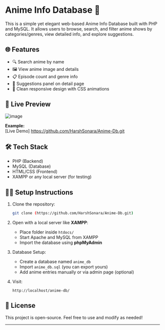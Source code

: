 # Anime Info Database 🎌

This is a simple yet elegant web-based Anime Info Database built with PHP and MySQL. It allows users to browse, search, and filter anime shows by categories/genres, view detailed info, and explore suggestions.

## 🌐 Features

- 🔍 Search anime by name
- 🖼️ View anime image and details
- 📋 Episode count and genre info
- 🧠 Suggestions panel on detail page
- 💅 Clean responsive design with CSS animations

## 🚀 Live Preview
![image](https://github.com/user-attachments/assets/a07d33a4-e3f0-45ea-8ac5-b27e7c1bc1a3)
 
**Example:**  
[Live Demo] https://github.com/HarshSonara/Anime-Db.git

## 🛠️ Tech Stack

- PHP (Backend)
- MySQL (Database)
- HTML/CSS (Frontend)
- XAMPP or any local server (for testing)

## 🧑‍💻 Setup Instructions

1. Clone the repository:
    ```bash
    git clone (https://github.com/HarshSonara/Anime-Db.git)
    ```

2. Open with a local server like **XAMPP**:
   - Place folder inside `htdocs/`
   - Start Apache and MySQL from XAMPP
   - Import the database using **phpMyAdmin**

3. Database Setup:
   - Create a database named `anime_db`
   - Import `anime_db.sql` (you can export yours)
   - Add anime entries manually or via admin page (optional)

4. Visit:
    ```
    http://localhost/anime-db/
    ```

## 📄 License

This project is open-source. Feel free to use and modify as needed!

---

